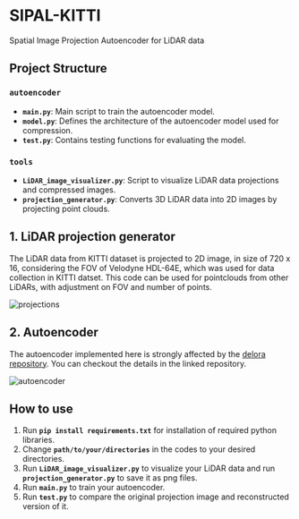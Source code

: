 # SIPAL-KITTI
Spatial Image Projection Autoencoder for LiDAR data


## Project Structure
### `autoencoder`
- **`main.py`**: Main script to train the autoencoder model.
- **`model.py`**: Defines the architecture of the autoencoder model used for compression.
- **`test.py`**: Contains testing functions for evaluating the model.
### `tools`
- **`LiDAR_image_visualizer.py`**: Script to visualize LiDAR data projections and compressed images.
- **`projection_generator.py`**: Converts 3D LiDAR data into 2D images by projecting point clouds.


## 1. LiDAR projection generator
The LiDAR data from KITTI dataset is projected to 2D image, in size of 720 x 16, considering the FOV of Velodyne HDL-64E, which was used for data collection in KITTI datset.
This code can be used for pointclouds from other LiDARs, with adjustment on FOV and number of points.

![projections](readmefiles/projection.gif)


## 2. Autoencoder
The autoencoder implemented here is strongly affected by the [delora repository](https://github.com/leggedrobotics/delora). You can checkout the details in the linked repository.

![autoencoder](readmefiles/autoencoder.gif)

## How to use
1. Run **`pip install requirements.txt`** for installation of required python libraries.
2. Change **`path/to/your/directories`** in the codes to your desired directories.
3. Run **`LiDAR_image_visualizer.py`** to visualize your LiDAR data and run **`projection_generator.py`** to save it as png files.
4. Run **`main.py`** to train your autoencoder.
5. Run **`test.py`** to compare the original projection image and reconstructed version of it.
